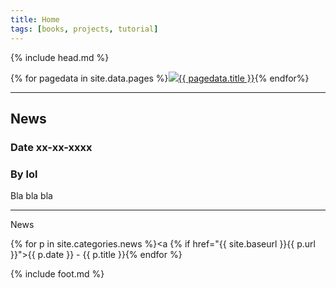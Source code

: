 ```yaml
---
title: Home
tags: [books, projects, tutorial]
---
```

{% include head.md %}

{% for pagedata in site.data.pages %}<a href="{{ pagedata.url }}"><img src="img/{{ pagedata.img }}"/>{{ pagedata.title }}</a>{% endfor%}

___

## News

### Date xx-xx-xxxx

### By lol

Bla bla bla

___

News

{% for p in site.categories.news %}<a {% if href="{{ site.baseurl }}{{ p.url }}">{{ p.date }} - {{ p.title }}</a>{% endfor %}

{% include foot.md %}